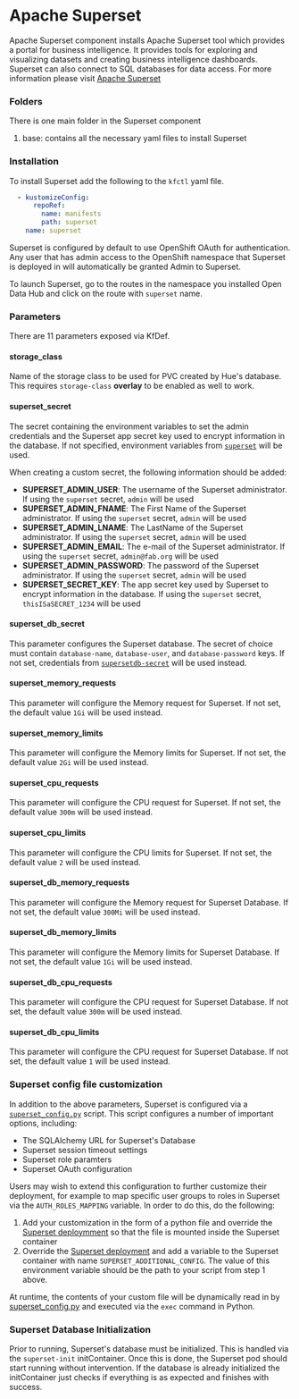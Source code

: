 # Apache Superset

Apache Superset component installs Apache Superset tool which provides a portal for business intelligence. It provides tools for exploring and visualizing datasets and creating business intelligence dashboards. Superset can also connect to SQL databases for data access. For more information please visit [Apache Superset](https://superset.apache.org/)

### Folders
There is one main folder in the Superset component
1. base: contains all the necessary yaml files to install Superset

### Installation
To install Superset add the following to the `kfctl` yaml file.

```yaml
  - kustomizeConfig:
      repoRef:
        name: manifests
        path: superset
    name: superset
```

Superset is configured by default to use OpenShift OAuth for authentication. Any user that has admin access to the
OpenShift namespace that Superset is deployed in will automatically be granted Admin to Superset.

To launch Superset, go to the routes in the namespace you installed Open Data Hub and click on the route with `superset` name.

### Parameters

There are 11 parameters exposed via KfDef.

#### storage_class

Name of the storage class to be used for PVC created by Hue's database. This requires `storage-class` **overlay** to be enabled as well to work.
#### superset_secret

The secret containing the environment variables to set the admin credentials and the Superset app secret key used to encrypt information in the database. If not specified, environment variables from [`superset`](base/secret-superset.yaml) will be used.

When creating a custom secret, the following information should be added:

* **SUPERSET_ADMIN_USER**: The username of the Superset administrator. If using the `superset` secret, `admin` will be used
* **SUPERSET_ADMIN_FNAME**: The First Name of the Superset administrator. If using the `superset` secret, `admin` will be used
* **SUPERSET_ADMIN_LNAME**: The LastName of the Superset administrator. If using the `superset` secret, `admin` will be used
* **SUPERSET_ADMIN_EMAIL**: The e-mail of the Superset administrator. If using the `superset` secret, `admin@fab.org` will be used
* **SUPERSET_ADMIN_PASSWORD**: The password of the Superset administrator. If using the `superset` secret, `admin` will be used
* **SUPERSET_SECRET_KEY**: The app secret key used by Superset to encrypt information in the database. If using the `superset` secret, `thisISaSECRET_1234` will be used

#### superset_db_secret

This parameter configures the Superset database. The secret of choice must contain `database-name`, `database-user`, and `database-password` keys. If not set, credentials from [`supersetdb-secret`](base/supersetdb-secret.yaml) will be used instead.

#### superset_memory_requests

This parameter will configure the Memory request for Superset. If not set, the default value `1Gi` will be used instead.

#### superset_memory_limits

This parameter will configure the Memory limits for Superset. If not set, the default value `2Gi` will be used instead.

#### superset_cpu_requests

This parameter will configure the CPU request for Superset. If not set, the default value `300m` will be used instead.

#### superset_cpu_limits

This parameter will configure the CPU limits for Superset. If not set, the default value `2` will be used instead.

#### superset_db_memory_requests

This parameter will configure the Memory request for Superset Database. If not set, the default value `300Mi` will be used instead.

#### superset_db_memory_limits

This parameter will configure the Memory limits for Superset Database. If not set, the default value `1Gi` will be used instead.

#### superset_db_cpu_requests

This parameter will configure the CPU request for Superset Database. If not set, the default value `300m` will be used instead.

#### superset_db_cpu_limits

This parameter will configure the CPU request for Superset Database. If not set, the default value `1` will be used instead.

### Superset config file customization

In addition to the above parameters, Superset is configured via a [`superset_config.py`](base/superset_config.py) script.
This script configures a number of important options, including:
  * The SQLAlchemy URL for Superset's Database
  * Superset session timeout settings
  * Superset role paramters
  * Superset OAuth configuration

Users may wish to extend this configuration to further customize their deployment,
for example to map specific user groups to roles in Superset via the
`AUTH_ROLES_MAPPING` variable. In order to do this, do the following:

1. Add your customization in the form of a python file and override the
   [Superset deploymment](base/deployment.yaml) so that the file is mounted
   inside the Superset container
2. Override the [Superset deployment](base/deployment.yaml) and add a
   variable to the Superset container with name `SUPERSET_ADDITIONAL_CONFIG`.
   The value of this environment variable should be the path to your script
   from step 1 above.

At runtime, the contents of your custom file will be dynamically read in
by [superset_config.py](superset_config.py) and executed via the
`exec` command in Python.

### Superset Database Initialization

Prior to running, Superset's database must be initialized. This is handled via the `superset-init` initContainer. Once this is done, the Superset pod should
start running without intervention. If the database is already initialized the initContainer just checks if everything is as expected and finishes with success.
